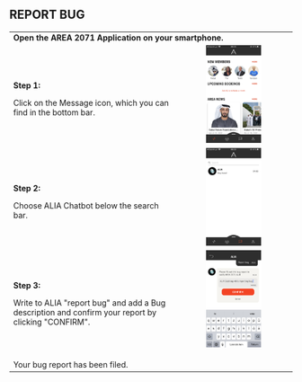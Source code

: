 ## REPORT BUG <br>

<table>
  <thead>
  </thead>
  <tbody>
    <tr>
      <tr><td colspan="3"><b>Open the AREA 2071 Application on your smartphone.</b></td>
    </tr>
    <tr>
    <td style="text-align: left"><p><b>Step 1:</b></p>Click on the Message icon, which you can find in the bottom bar.</td>
    <td style="text-align: center"><img src="reportbug01.PNG"{ width=50% } alt="Report Bug Step 1"></td>
    </tr>
    <tr>
    <td style="text-align: left"><p><b>Step 2:</b></p>Choose ALIA Chatbot below the search bar.</td>
    <td style="text-align: center"><img src="reportbug02.PNG"{ width=50% } alt="Report Bug Step 2"></td>
    </tr>
    <tr>
    <td style="text-align: left"><p><b>Step 3:</b></p>Write to ALIA "report bug" and add a Bug description and confirm your report by clicking "CONFIRM".</td>
    <td style="text-align: center"><img src="reportbug03.jpeg"{ width=50% } alt="Report Bug Step 3"></td>
    </tr>
    <tr>
    <td style="text-align: left"><p><b></b></p>Your bug report has been filed.</td>
    </tr>
    </tbody>
</table>
